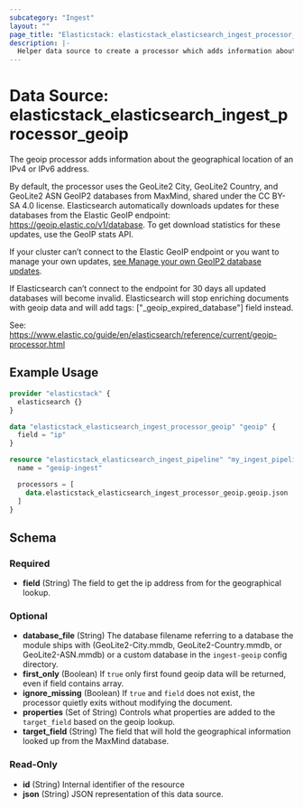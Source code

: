 ```yaml
---
subcategory: "Ingest"
layout: ""
page_title: "Elasticstack: elasticstack_elasticsearch_ingest_processor_geoip Data Source"
description: |-
  Helper data source to create a processor which adds information about the geographical location of an IPv4 or IPv6 address.
---
```


# Data Source: elasticstack_elasticsearch_ingest_processor_geoip

The geoip processor adds information about the geographical location of an IPv4 or IPv6 address.

By default, the processor uses the GeoLite2 City, GeoLite2 Country, and GeoLite2 ASN GeoIP2 databases from MaxMind, shared under the CC BY-SA 4.0 license. Elasticsearch automatically downloads updates for these databases from the Elastic GeoIP endpoint: https://geoip.elastic.co/v1/database. To get download statistics for these updates, use the GeoIP stats API.

If your cluster can’t connect to the Elastic GeoIP endpoint or you want to manage your own updates, [see Manage your own GeoIP2 database updates](https://www.elastic.co/guide/en/elasticsearch/reference/current/geoip-processor.html#manage-geoip-database-updates).

If Elasticsearch can’t connect to the endpoint for 30 days all updated databases will become invalid. Elasticsearch will stop enriching documents with geoip data and will add tags: ["_geoip_expired_database"] field instead.


See: https://www.elastic.co/guide/en/elasticsearch/reference/current/geoip-processor.html


## Example Usage

```terraform
provider "elasticstack" {
  elasticsearch {}
}

data "elasticstack_elasticsearch_ingest_processor_geoip" "geoip" {
  field = "ip"
}

resource "elasticstack_elasticsearch_ingest_pipeline" "my_ingest_pipeline" {
  name = "geoip-ingest"

  processors = [
    data.elasticstack_elasticsearch_ingest_processor_geoip.geoip.json
  ]
}
```

<!-- schema generated by tfplugindocs -->
## Schema

### Required

- **field** (String) The field to get the ip address from for the geographical lookup.

### Optional

- **database_file** (String) The database filename referring to a database the module ships with (GeoLite2-City.mmdb, GeoLite2-Country.mmdb, or GeoLite2-ASN.mmdb) or a custom database in the `ingest-geoip` config directory.
- **first_only** (Boolean) If `true` only first found geoip data will be returned, even if field contains array.
- **ignore_missing** (Boolean) If `true` and `field` does not exist, the processor quietly exits without modifying the document.
- **properties** (Set of String) Controls what properties are added to the `target_field` based on the geoip lookup.
- **target_field** (String) The field that will hold the geographical information looked up from the MaxMind database.

### Read-Only

- **id** (String) Internal identifier of the resource
- **json** (String) JSON representation of this data source.

